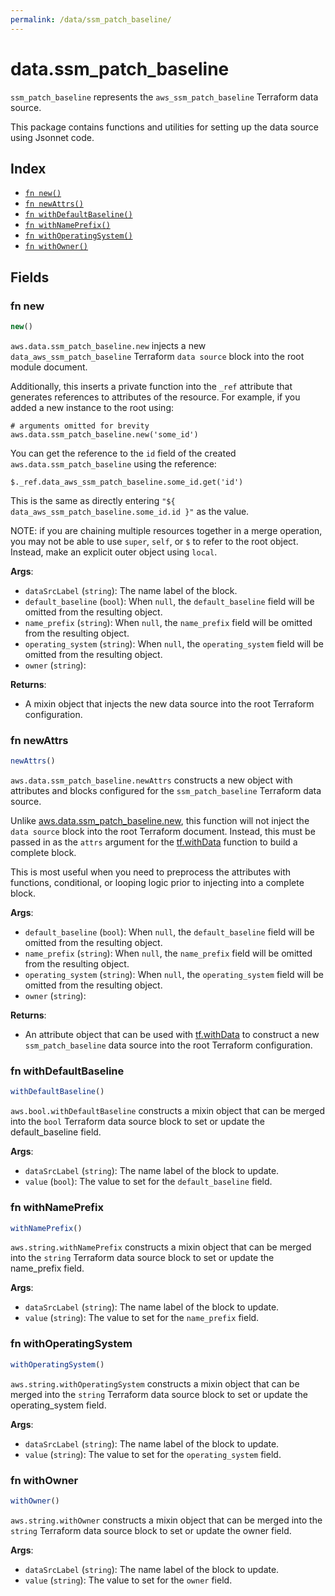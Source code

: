 ```yaml
---
permalink: /data/ssm_patch_baseline/
---
```


# data.ssm_patch_baseline

`ssm_patch_baseline` represents the `aws_ssm_patch_baseline` Terraform data source.



This package contains functions and utilities for setting up the data source using Jsonnet code.


## Index

* [`fn new()`](#fn-new)
* [`fn newAttrs()`](#fn-newattrs)
* [`fn withDefaultBaseline()`](#fn-withdefaultbaseline)
* [`fn withNamePrefix()`](#fn-withnameprefix)
* [`fn withOperatingSystem()`](#fn-withoperatingsystem)
* [`fn withOwner()`](#fn-withowner)

## Fields

### fn new

```ts
new()
```


`aws.data.ssm_patch_baseline.new` injects a new `data_aws_ssm_patch_baseline` Terraform `data source`
block into the root module document.

Additionally, this inserts a private function into the `_ref` attribute that generates references to attributes of the
resource. For example, if you added a new instance to the root using:

    # arguments omitted for brevity
    aws.data.ssm_patch_baseline.new('some_id')

You can get the reference to the `id` field of the created `aws.data.ssm_patch_baseline` using the reference:

    $._ref.data_aws_ssm_patch_baseline.some_id.get('id')

This is the same as directly entering `"${ data_aws_ssm_patch_baseline.some_id.id }"` as the value.

NOTE: if you are chaining multiple resources together in a merge operation, you may not be able to use `super`, `self`,
or `$` to refer to the root object. Instead, make an explicit outer object using `local`.

**Args**:
  - `dataSrcLabel` (`string`): The name label of the block.
  - `default_baseline` (`bool`):  When `null`, the `default_baseline` field will be omitted from the resulting object.
  - `name_prefix` (`string`):  When `null`, the `name_prefix` field will be omitted from the resulting object.
  - `operating_system` (`string`):  When `null`, the `operating_system` field will be omitted from the resulting object.
  - `owner` (`string`): 

**Returns**:
- A mixin object that injects the new data source into the root Terraform configuration.


### fn newAttrs

```ts
newAttrs()
```


`aws.data.ssm_patch_baseline.newAttrs` constructs a new object with attributes and blocks configured for the `ssm_patch_baseline`
Terraform data source.

Unlike [aws.data.ssm_patch_baseline.new](#fn-ssmpatchbaselinenew), this function will not inject the `data source`
block into the root Terraform document. Instead, this must be passed in as the `attrs` argument for the
[tf.withData](https://github.com/tf-libsonnet/core/tree/main/docs#fn-withdata) function to build a complete block.

This is most useful when you need to preprocess the attributes with functions, conditional, or looping logic prior to
injecting into a complete block.

**Args**:
  - `default_baseline` (`bool`):  When `null`, the `default_baseline` field will be omitted from the resulting object.
  - `name_prefix` (`string`):  When `null`, the `name_prefix` field will be omitted from the resulting object.
  - `operating_system` (`string`):  When `null`, the `operating_system` field will be omitted from the resulting object.
  - `owner` (`string`): 

**Returns**:
  - An attribute object that can be used with [tf.withData](https://github.com/tf-libsonnet/core/tree/main/docs#fn-withdata) to construct a new `ssm_patch_baseline` data source into the root Terraform configuration.


### fn withDefaultBaseline

```ts
withDefaultBaseline()
```

`aws.bool.withDefaultBaseline` constructs a mixin object that can be merged into the `bool`
Terraform data source block to set or update the default_baseline field.



**Args**:
  - `dataSrcLabel` (`string`): The name label of the block to update.
  - `value` (`bool`): The value to set for the `default_baseline` field.


### fn withNamePrefix

```ts
withNamePrefix()
```

`aws.string.withNamePrefix` constructs a mixin object that can be merged into the `string`
Terraform data source block to set or update the name_prefix field.



**Args**:
  - `dataSrcLabel` (`string`): The name label of the block to update.
  - `value` (`string`): The value to set for the `name_prefix` field.


### fn withOperatingSystem

```ts
withOperatingSystem()
```

`aws.string.withOperatingSystem` constructs a mixin object that can be merged into the `string`
Terraform data source block to set or update the operating_system field.



**Args**:
  - `dataSrcLabel` (`string`): The name label of the block to update.
  - `value` (`string`): The value to set for the `operating_system` field.


### fn withOwner

```ts
withOwner()
```

`aws.string.withOwner` constructs a mixin object that can be merged into the `string`
Terraform data source block to set or update the owner field.



**Args**:
  - `dataSrcLabel` (`string`): The name label of the block to update.
  - `value` (`string`): The value to set for the `owner` field.
